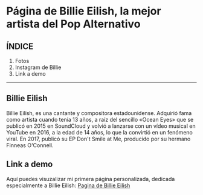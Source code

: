 # Página de Billie Eilish, la mejor artista del Pop Alternativo

## ÍNDICE

1. Fotos
2. Instagram de Billie
3. Link a demo

****

## Billie Eilish 
Billie Eilish, es una cantante y compositora estadounidense. Adquirió fama como artista cuando tenía 13 años, a raíz del sencillo «Ocean Eyes» que se publicó en 2015 en SoundCloud y volvió a lanzarse con un vídeo musical en YouTube en 2016, a la edad de 14 años, lo que la convirtió en un fenómeno viral. En 2017, publicó su EP Don't Smile at Me, producido por su hermano Finneas O'Connell.

## Link a demo
Aquí puedes visuzalizar mi primera página personalizada, dedicada especialmente a Billie Eilish: [Pagina de Billie Eilish](https://beautiful-biscochitos-1d82f3.netlify.app)
